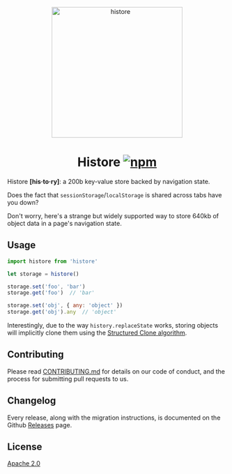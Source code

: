 <p align="center">
  <img src="https://i.imgur.com/zN9xe7D.png" width="300" height="300" alt="histore">
  <h1 align="center">
  	Histore
	<a href="https://www.npmjs.org/package/histore"><img src="https://img.shields.io/npm/v/histore.svg?style=flat" alt="npm"></a>
  </h1>
</p>

Histore __[his·to·ry]__: a 200b key-value store backed by navigation state.

Does the fact that `sessionStorage`/`localStorage` is shared across tabs have you down?

Don't worry, here's a strange but widely supported way to store 640kb of object data in a page's navigation state.

## Usage

```js
import histore from 'histore'

let storage = histore()

storage.set('foo', 'bar')
storage.get('foo')  // 'bar'

storage.set('obj', { any: 'object' })
storage.get('obj').any  // 'object'
```

Interestingly, due to the way `history.replaceState` works, storing objects will implicitly clone them using the [Structured Clone algorithm](https://developer.mozilla.org/en-US/docs/Web/API/Web_Workers_API/Structured_clone_algorithm).

## Contributing

Please read [CONTRIBUTING.md](CONTRIBUTING.md) for details on our code of conduct, and the process for submitting pull requests to us.

## Changelog

Every release, along with the migration instructions, is documented on the Github [Releases](https://github.com/developit/histore/releases) page.

## License

[Apache 2.0](LICENSE)
